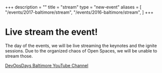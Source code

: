 +++
description = ""
title = "stream"
type = "new-event"
aliases = [
        "/events/2017-baltimore/stream",
        "/events/2016-baltimore/stream",
]
+++
# Live stream the event!

The day of the events, we will be live streaming the keynotes and the ignite sessions.  Due to the organized chaos of Open Spaces, we will be unable to stream those.

<a href="https://www.youtube.com/channel/UCxpCqO1jg-xyTB8uZo049Bw">DevOpsDays Baltimore YouTube Channel</a>